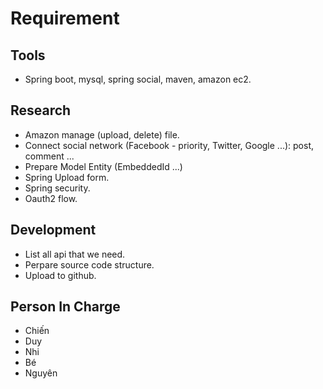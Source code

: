 # Requirement

## Tools
 - Spring boot, mysql, spring social, maven, amazon ec2.
 
## Research
 - Amazon manage (upload, delete) file.
 - Connect social network (Facebook - priority, Twitter, Google ...): post, comment ...
 - Prepare Model Entity (EmbeddedId ...)
 - Spring Upload form.
 - Spring security.
 - Oauth2 flow.
 
## Development
 - List all api that we need.
 - Perpare source code structure.
 - Upload to github.
 
## Person In Charge
 - Chiến
 - Duy
 - Nhi
 - Bé
 - Nguyên
